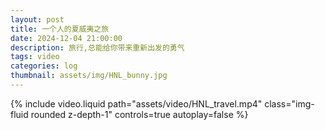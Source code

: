 ```yaml
---
layout: post
title: 一个人的夏威夷之旅
date: 2024-12-04 21:00:00
description: 旅行,总能给你带来重新出发的勇气
tags: video
categories: log
thumbnail: assets/img/HNL_bunny.jpg
---
```


<div class="row mt-3">
    <div class="col-md-6 col-sm-12 mt-3 mt-md-0">
        {% include video.liquid path="assets/video/HNL_travel.mp4" class="img-fluid rounded z-depth-1" controls=true autoplay=false %}
    </div>
</div>
